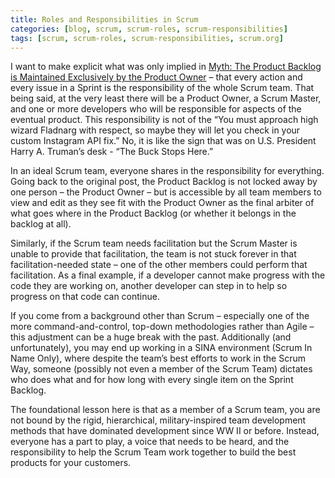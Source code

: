 ```yaml
---
title: Roles and Responsibilities in Scrum
categories: [blog, scrum, scrum-roles, scrum-responsibilities]
tags: [scrum, scrum-roles, scrum-responsibilities, scrum.org]
---
```

I want to make explicit what was only implied in [Myth: The Product Backlog is Maintained Exclusively by the Product Owner](https://www.scrum.org/resources/blog/myth-product-backlog-maintained-exclusively-product-owner)
– that every action and every issue in a Sprint is the responsibility of the whole Scrum team.
That being said, at the very least there will be a Product Owner, a Scrum Master, and one or more
developers who will be responsible for aspects of the eventual product. This
responsibility is not of the “You must approach high wizard Fladnarg with respect, so maybe they
will let you check in your custom Instagram API fix.” No, it is like the sign that was on
U.S. President Harry A. Truman’s desk - “The Buck Stops Here.”

In an ideal Scrum team, everyone shares in the responsibility for everything. Going back to the
original post, the Product Backlog is not locked away by one person – the Product Owner – but is
accessible by all team members to view and edit as they see fit with the Product Owner as the
final arbiter of what goes where in the Product Backlog (or whether it belongs in the backlog
at all).

Similarly, if the Scrum team needs facilitation but the Scrum Master is unable to provide that
facilitation, the team is not stuck forever in that facilitation-needed state – one of the other
members could perform that facilitation. As a final example, if a developer cannot make progress
with the code they are working on, another developer can step in to help so progress on that
code can continue.

If you come from a background other than Scrum – especially one of the more command-and-control,
top-down methodologies rather than Agile – this adjustment can be a huge break with the past.
Additionally (and unfortunately), you may end up working in a SINA environment
(Scrum In Name Only), where despite the team’s best efforts to work in the Scrum Way, someone
(possibly not even a member of the Scrum Team) dictates who does what and for how long with
every single item on the Sprint Backlog.

The foundational lesson here is that as a member of a Scrum team, you are not bound by the
rigid, hierarchical,  military-inspired team development methods that have dominated development
since WW II or before. Instead, everyone has a part to play, a voice that needs to be heard,
and the responsibility to help the Scrum Team work together to build the best products for
your customers.
